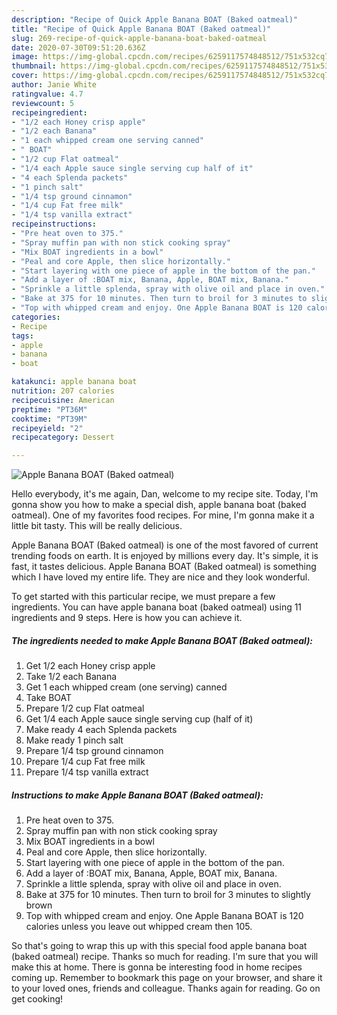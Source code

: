 ```yaml
---
description: "Recipe of Quick Apple Banana BOAT (Baked oatmeal)"
title: "Recipe of Quick Apple Banana BOAT (Baked oatmeal)"
slug: 269-recipe-of-quick-apple-banana-boat-baked-oatmeal
date: 2020-07-30T09:51:20.636Z
image: https://img-global.cpcdn.com/recipes/6259117574848512/751x532cq70/apple-banana-boat-baked-oatmeal-recipe-main-photo.jpg
thumbnail: https://img-global.cpcdn.com/recipes/6259117574848512/751x532cq70/apple-banana-boat-baked-oatmeal-recipe-main-photo.jpg
cover: https://img-global.cpcdn.com/recipes/6259117574848512/751x532cq70/apple-banana-boat-baked-oatmeal-recipe-main-photo.jpg
author: Janie White
ratingvalue: 4.7
reviewcount: 5
recipeingredient:
- "1/2 each Honey crisp apple"
- "1/2 each Banana"
- "1 each whipped cream one serving canned"
- " BOAT"
- "1/2 cup Flat oatmeal"
- "1/4 each Apple sauce single serving cup half of it"
- "4 each Splenda packets"
- "1 pinch salt"
- "1/4 tsp ground cinnamon"
- "1/4 cup Fat free milk"
- "1/4 tsp vanilla extract"
recipeinstructions:
- "Pre heat oven to 375."
- "Spray muffin pan with non stick cooking spray"
- "Mix BOAT ingredients in a bowl"
- "Peal and core Apple, then slice horizontally."
- "Start layering with one piece of apple in the bottom of the pan."
- "Add a layer of :BOAT mix, Banana, Apple, BOAT mix, Banana."
- "Sprinkle a little splenda, spray with olive oil and place in oven."
- "Bake at 375 for 10 minutes. Then turn to broil for 3 minutes to slightly brown"
- "Top with whipped cream and enjoy. One Apple Banana BOAT is 120 calories unless you leave out whipped cream then 105."
categories:
- Recipe
tags:
- apple
- banana
- boat

katakunci: apple banana boat 
nutrition: 207 calories
recipecuisine: American
preptime: "PT36M"
cooktime: "PT39M"
recipeyield: "2"
recipecategory: Dessert

---
```



![Apple Banana BOAT (Baked oatmeal)](https://img-global.cpcdn.com/recipes/6259117574848512/751x532cq70/apple-banana-boat-baked-oatmeal-recipe-main-photo.jpg)

Hello everybody, it's me again, Dan, welcome to my recipe site. Today, I'm gonna show you how to make a special dish, apple banana boat (baked oatmeal). One of my favorites food recipes. For mine, I'm gonna make it a little bit tasty. This will be really delicious.



Apple Banana BOAT (Baked oatmeal) is one of the most favored of current trending foods on earth. It is enjoyed by millions every day. It's simple, it is fast, it tastes delicious. Apple Banana BOAT (Baked oatmeal) is something which I have loved my entire life. They are nice and they look wonderful.


To get started with this particular recipe, we must prepare a few ingredients. You can have apple banana boat (baked oatmeal) using 11 ingredients and 9 steps. Here is how you can achieve it.

##### The ingredients needed to make Apple Banana BOAT (Baked oatmeal):

1. Get 1/2 each Honey crisp apple
1. Take 1/2 each Banana
1. Get 1 each whipped cream (one serving) canned
1. Take  BOAT
1. Prepare 1/2 cup Flat oatmeal
1. Get 1/4 each Apple sauce single serving cup (half of it)
1. Make ready 4 each Splenda packets
1. Make ready 1 pinch salt
1. Prepare 1/4 tsp ground cinnamon
1. Prepare 1/4 cup Fat free milk
1. Prepare 1/4 tsp vanilla extract




##### Instructions to make Apple Banana BOAT (Baked oatmeal):

1. Pre heat oven to 375.
1. Spray muffin pan with non stick cooking spray
1. Mix BOAT ingredients in a bowl
1. Peal and core Apple, then slice horizontally.
1. Start layering with one piece of apple in the bottom of the pan.
1. Add a layer of :BOAT mix, Banana, Apple, BOAT mix, Banana.
1. Sprinkle a little splenda, spray with olive oil and place in oven.
1. Bake at 375 for 10 minutes. Then turn to broil for 3 minutes to slightly brown
1. Top with whipped cream and enjoy. One Apple Banana BOAT is 120 calories unless you leave out whipped cream then 105.




So that's going to wrap this up with this special food apple banana boat (baked oatmeal) recipe. Thanks so much for reading. I'm sure that you will make this at home. There is gonna be interesting food in home recipes coming up. Remember to bookmark this page on your browser, and share it to your loved ones, friends and colleague. Thanks again for reading. Go on get cooking!
